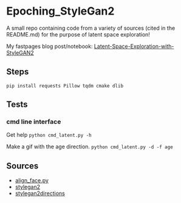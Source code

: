# Epoching_StyleGan2
A small repo containing code from a variety of sources (cited in the README.md) for the purpose of latent space exploration!

My fastpages blog post/notebook: [Latent-Space-Exploration-with-StyleGAN2](https://amarsaini.github.io/Epoching-Blog/jupyter/2020/08/10/Latent-Space-Exploration-with-StyleGAN2.html)

## Steps

`pip install requests Pillow tqdm cmake dlib`

## Tests

### cmd line interface

Get help
`python cmd_latent.py -h`

Make a gif with the age direction.
`python cmd_latent.py -d -f age`

## Sources

- [align_face.py](https://gist.github.com/lzhbrian/bde87ab23b499dd02ba4f588258f57d5)
- [stylegan2](https://github.com/NVlabs/stylegan2)
- [stylegan2directions](https://twitter.com/robertluxemburg/status/1207087801344372736)
